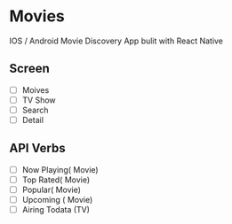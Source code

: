 # Movies 

IOS / Android Movie Discovery App bulit with React Native

## Screen
 
 - [ ] Moives
 - [ ] TV Show
 - [ ] Search
 - [ ] Detail

 ## API Verbs

 - [ ] Now Playing( Movie)
 - [ ] Top Rated( Movie)
 - [ ] Popular( Movie)
 - [ ] Upcoming ( Movie)
 - [ ] Airing Todata (TV)